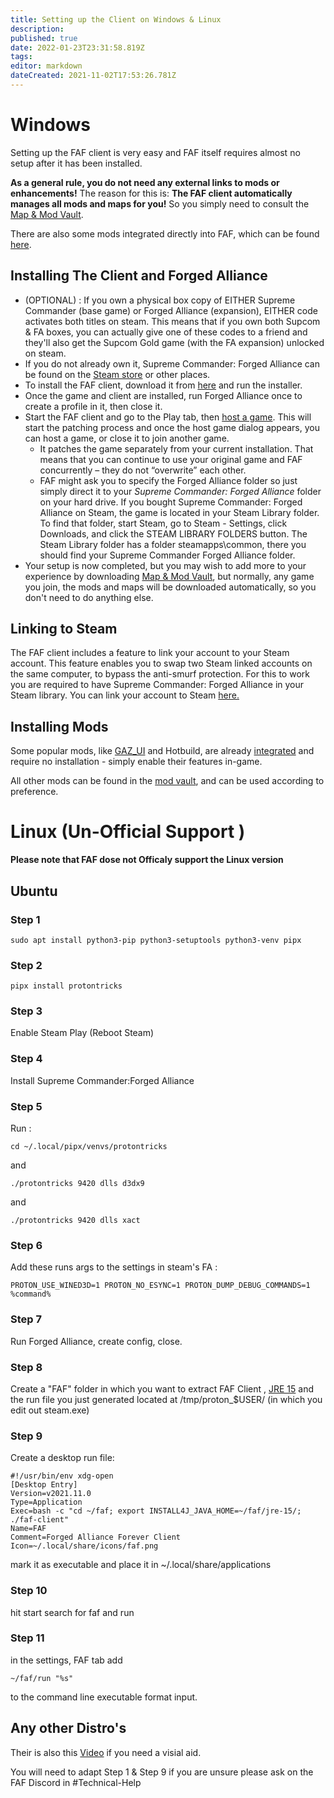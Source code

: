 ```yaml
---
title: Setting up the Client on Windows & Linux
description: 
published: true
date: 2022-01-23T23:31:58.819Z
tags: 
editor: markdown
dateCreated: 2021-11-02T17:53:26.781Z
---
```


# Windows
Setting up the FAF client is very easy and FAF itself requires almost no setup after it has been installed.

**As a general rule, you do not need any external links to mods or enhancements!** The reason for this is: **The FAF client automatically manages all mods and maps for you!** So you simply need to consult the [Map & Mod Vault](/Map-&-Mod-Vault).

There are also some mods integrated directly into FAF, which can be found [here](/Game-Modifications-(Mods)).

## Installing The Client and Forged Alliance
- (OPTIONAL) : If you own a physical box copy of EITHER Supreme Commander (base game) or Forged Alliance (expansion), EITHER code activates both titles on steam. This means that if you own both Supcom & FA boxes, you can actually give one of these codes to a friend and they'll also get the Supcom Gold game (with the FA expansion) unlocked on steam.
- If you do not already own it, Supreme Commander: Forged Alliance can be found on the [Steam store](http://store.steampowered.com/app/9420/) or other places.
- To install the FAF client, download it from [here](https://www.faforever.com/client) and run the installer. 
- Once the game and client are installed, run Forged Alliance once to create a profile in it, then close it.
- Start the FAF client and go to the Play tab, then [host a game](/Host-and-join-games). This will start the patching process and once the host game dialog appears, you can host a game, or close it to join another game.
	- It patches the game separately from your current installation. That means that you can continue to use your original game and FAF concurrently – they do not “overwrite” each other.
	- FAF might ask you to specify the Forged Alliance folder so just simply direct it to your *Supreme Commander: Forged Alliance* folder on your hard drive. If you bought Supreme Commander: Forged Alliance on Steam, the game is located in your Steam Library folder. To find that folder, start Steam, go to Steam - Settings, click Downloads, and click the STEAM LIBRARY FOLDERS button. The Steam Library folder has a folder steamapps\\common, there you should find your Supreme Commander Forged Alliance folder.
- Your setup is now completed, but you may wish to add more to your experience by downloading [Map & Mod Vault](/Map-&-Mod-Vault), but normally, any game you join, the mods and maps will be downloaded automatically, so you don't need to do anything else.

## Linking to Steam

The FAF client includes a feature to link your account to your Steam account. This feature enables you to swap two Steam linked accounts on the same computer, to bypass the anti-smurf protection. For this to work you are required to have Supreme Commander: Forged Alliance in your Steam library. You can link your account to Steam [here.](https://www.faforever.com/account/link)

## Installing Mods

Some popular mods, like [GAZ_UI](/Mods/GAZ_UI) and Hotbuild, are already [integrated](/Game-Modifications-(Mods)#Integrated-Mods) and require no installation - simply enable their features in-game.

All other mods can be found in the [mod vault](/Map-&-Mod-Vault#mod-vault), and can be used according to preference.

# Linux (Un-Official Support )
**Please note that FAF dose not Officaly support the Linux version**

## Ubuntu

### Step 1

```
sudo apt install python3-pip python3-setuptools python3-venv pipx
```

### Step 2
```
pipx install protontricks
```

### Step 3
Enable Steam Play (Reboot Steam)

### Step 4
Install Supreme Commander:Forged Alliance

### Step 5
Run :
```
cd ~/.local/pipx/venvs/protontricks
```
and
```
./protontricks 9420 dlls d3dx9
```
and
```
./protontricks 9420 dlls xact
```

### Step 6
Add these runs args to the settings in steam's FA :
```
PROTON_USE_WINED3D=1 PROTON_NO_ESYNC=1 PROTON_DUMP_DEBUG_COMMANDS=1 %command%
```

### Step 7
Run Forged Alliance, create config, close.

### Step 8
Create a "FAF" folder in which you want to extract FAF Client , [JRE 15](https://adoptopenjdk.net/archive.html?variant=openjdk15&jvmVariant=hotspot) and the run file you just generated located at /tmp/proton_$USER/ (in which you edit out steam.exe)

### Step 9
Create a desktop run file:
```
#!/usr/bin/env xdg-open
[Desktop Entry]
Version=v2021.11.0
Type=Application
Exec=bash -c "cd ~/faf; export INSTALL4J_JAVA_HOME=~/faf/jre-15/; ./faf-client"
Name=FAF
Comment=Forged Alliance Forever Client
Icon=~/.local/share/icons/faf.png
```
mark it as executable and place it in ~/.local/share/applications

### Step 10
hit start search for faf and run

### Step 11
in the settings, FAF tab add 
```
~/faf/run "%s"
```
 to the command line executable format input. 

## Any other Distro's
Their is also this [Video](https://www.youtube.com/watch?v=Rv3ZXA4FNFk) if you need a visial aid.

You will need to adapt Step 1 & Step 9 if you are unsure please ask on the FAF Discord in #Technical-Help
